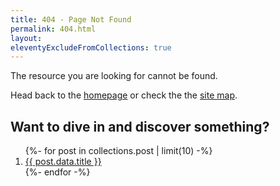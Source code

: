 ```yaml
---
title: 404 - Page Not Found
permalink: 404.html
layout:
eleventyExcludeFromCollections: true
---
```

The resource you are looking for cannot be found.

Head back to the [homepage](/) or check the the [site map](/sitemap/).

<h2>Want to dive in and discover something?</h2>

<ol class="pt-4">
{%- for post in collections.post | limit(10) -%}
  <li><a class="underline" href="{{ post.url }}">{{ post.data.title }}</a></li>
{%- endfor -%}
</ol>
<!-- IE needs 512+ bytes: https://docs.microsoft.com/archive/blogs/ieinternals/friendly-http-error-pages -->
